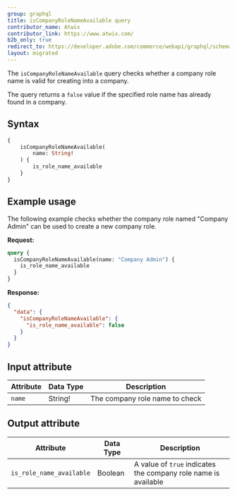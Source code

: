 ```yaml
---
group: graphql
title: isCompanyRoleNameAvailable query
contributor_name: Atwix
contributor_link: https://www.atwix.com/
b2b_only: true
redirect_to: https://developer.adobe.com/commerce/webapi/graphql/schema/b2b/company/queries/is-company-role-name-available/
layout: migrated
---
```


The `isCompanyRoleNameAvailable` query checks whether a company role name is valid for creating into a company.

The query returns a `false` value if the specified role name has already found in a company.

## Syntax

```graphql
{
    isCompanyRoleNameAvailable(
        name: String!
    ) {
        is_role_name_available
    }
}
```

## Example usage

The following example checks whether the company role named "Company Admin" can be used to create a new company role.

**Request:**

```graphql
query {
  isCompanyRoleNameAvailable(name: "Company Admin") {
    is_role_name_available
  }
}
```

**Response:**

```json
{
  "data": {
    "isCompanyRoleNameAvailable": {
      "is_role_name_available": false
    }
  }
}
```

## Input attribute

Attribute |  Data Type | Description
--- | --- | ---
`name` | String! | The company role name to check

## Output attribute

Attribute |  Data Type | Description
--- | --- | ---
`is_role_name_available` | Boolean | A value of `true` indicates the company role name is available
